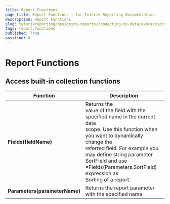 ```yaml
---
title: Report Functions
page_title: Report Functions | for Telerik Reporting Documentation
description: Report Functions
slug: telerikreporting/designing-reports/connecting-to-data/expressions/expressions-reference/functions/report-functions
tags: report,functions
published: True
position: 8
---
```


# Report Functions



## Access built-in collection functions


| Function | Description |
| ------ | ------ |
| __Fields(fieldName)__ |Returns the<br/>					value of the field with the specified name in the current data<br/>					scope. Use this function when you want to dynamically change the<br/>					referred field. For example you may define string parameter<br/>					SortField and use =Fields(Parameters.SortField) expression as<br/>					Sorting of a report.|
| __Parameters(parameterName)__ |Returns the report parameter with the specified name|



